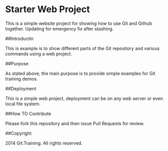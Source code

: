 # Starter Web Project
  
This is a simple website project for showing how to use Git and Github together.
Updating for emergency fix after stashing.
  
##Introductin

This is example is to show different parts of the Git repository and various commands using a web project.

##Purpose

As stated above, the main purpose is to provide simple examples for Git training demos.

##Deployment

This is a simple web project, deployment can be on any web server or even local file system.

##How TO Contribute

Please fork this repository and then issue Pull Requests for review.

##Copyright

2014 Git.Training. All rights reserved.